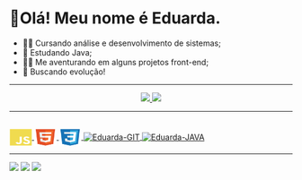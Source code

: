 # 💖Olá! Meu nome é Eduarda.

- 👩‍💻 Cursando análise e desenvolvimento de sistemas;
- 🚀 Estudando Java;
- 🤸‍♀️ Me aventurando em alguns projetos front-end;
- 🤔 Buscando evolução! 

---

<div align="center">
  <a href="https://github.com/EduardaMatias">
  <img height="180em" src="https://github-readme-stats.vercel.app/api?username=EduardaMatias&show_icons=true&theme=dracula&include_all_commits=true&count_private=true"/>
  <img height="180em" src="https://github-readme-stats.vercel.app/api/top-langs/?username=EduardaMatias&layout=compact&langs_count=7&theme=dracula"/>
</div>
 
---
  
 <div style="display: inline_block"><br>
  <img align="center" alt="Eduarda-JS" height="30" width="40" src="https://raw.githubusercontent.com/devicons/devicon/master/icons/javascript/javascript-plain.svg">
  <img align="center" alt="Eduarda-HTML" height="30" width="40" src="https://raw.githubusercontent.com/devicons/devicon/master/icons/html5/html5-original.svg">
  <img align="center" alt="Eduarda-CSS" height="30" width="40" src="https://raw.githubusercontent.com/devicons/devicon/master/icons/css3/css3-original.svg">
  <img align="center" alt="Eduarda-GIT" height="30" width="40" src="https://cdn.jsdelivr.net/gh/devicons/devicon/icons/git/git-original.svg" />
  <img align="center" alt="Eduarda-JAVA" height="30" width="40"src="https://cdn.jsdelivr.net/gh/devicons/devicon/icons/java/java-original.svg" />
</div>
  
  
---
  
  <div> 
  <a href="https://www.instagram.com/arrobaduda/" target="_blank"><img src="https://img.shields.io/badge/-Instagram-%23E4405F?style=for-the-badge&logo=instagram&logoColor=white" target="_blank"></a>
  <a href = "mailto:evcm2003@gmail.com"><img src="https://img.shields.io/badge/-Gmail-%23333?style=for-the-badge&logo=gmail&logoColor=white" target="_blank"></a>
  <a href="https://www.linkedin.com/in/eduarda-matias-8843481b8/" target="_blank"><img src="https://img.shields.io/badge/-LinkedIn-%230077B5?style=for-the-badge&logo=linkedin&logoColor=white" target="_blank"></a>    
  </div>


